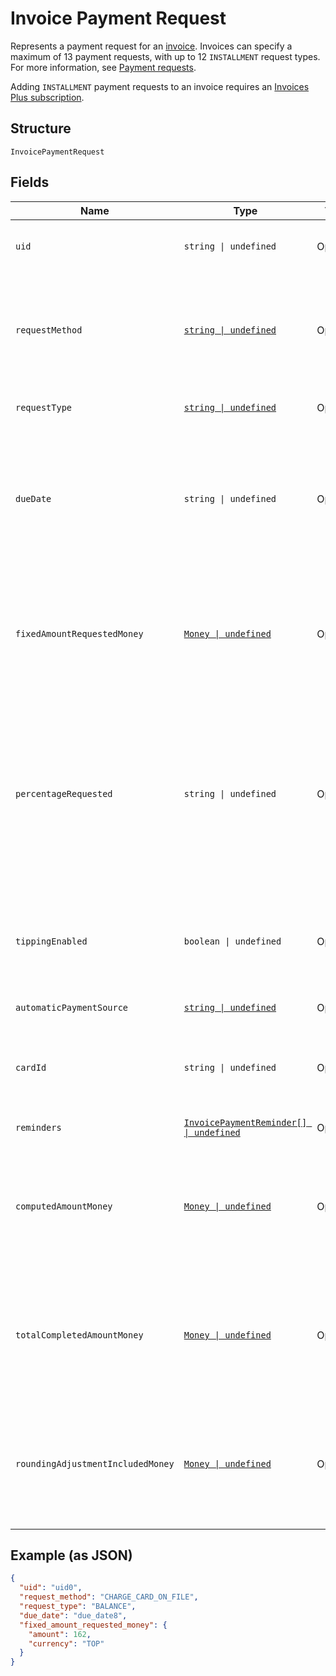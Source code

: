 
# Invoice Payment Request

Represents a payment request for an [invoice](/doc/models/invoice.md). Invoices can specify a maximum
of 13 payment requests, with up to 12 `INSTALLMENT` request types. For more information,
see [Payment requests](https://developer.squareup.com/docs/invoices-api/overview#payment-requests).

Adding `INSTALLMENT` payment requests to an invoice requires an
[Invoices Plus subscription](https://developer.squareup.com/docs/invoices-api/overview#invoices-plus-subscription).

## Structure

`InvoicePaymentRequest`

## Fields

| Name | Type | Tags | Description |
|  --- | --- | --- | --- |
| `uid` | `string \| undefined` | Optional | The Square-generated ID of the payment request in an [invoice](/doc/models/invoice.md).<br>**Constraints**: *Minimum Length*: `1`, *Maximum Length*: `255` |
| `requestMethod` | [`string \| undefined`](/doc/models/invoice-request-method.md) | Optional | Specifies the action for Square to take for processing the invoice. For example,<br>email the invoice, charge a customer's card on file, or do nothing. DEPRECATED at<br>version 2021-01-21. The corresponding `request_method` field is replaced by the<br>`Invoice.delivery_method` and `InvoicePaymentRequest.automatic_payment_source` fields. |
| `requestType` | [`string \| undefined`](/doc/models/invoice-request-type.md) | Optional | Indicates the type of the payment request. For more information, see<br>[Payment requests](https://developer.squareup.com/docs/invoices-api/overview#payment-requests). |
| `dueDate` | `string \| undefined` | Optional | The due date (in the invoice's time zone) for the payment request, in `YYYY-MM-DD` format. This field<br>is required to create a payment request.<br><br>After this date, the invoice becomes overdue. For example, a payment `due_date` of 2021-03-09 with a `timezone`<br>of America/Los\_Angeles becomes overdue at midnight on March 9 in America/Los\_Angeles (which equals a UTC<br>timestamp of 2021-03-10T08:00:00Z). |
| `fixedAmountRequestedMoney` | [`Money \| undefined`](/doc/models/money.md) | Optional | Represents an amount of money. `Money` fields can be signed or unsigned.<br>Fields that do not explicitly define whether they are signed or unsigned are<br>considered unsigned and can only hold positive amounts. For signed fields, the<br>sign of the value indicates the purpose of the money transfer. See<br>[Working with Monetary Amounts](https://developer.squareup.com/docs/build-basics/working-with-monetary-amounts)<br>for more information. |
| `percentageRequested` | `string \| undefined` | Optional | Specifies the amount for the payment request in percentage:<br><br>- When the payment `request_type` is `DEPOSIT`, it is the percentage of the order's total amount.<br>- When the payment `request_type` is `INSTALLMENT`, it is the percentage of the order's total less<br>  the deposit, if requested. The sum of the `percentage_requested` in all installment<br>  payment requests must be equal to 100.<br><br>You cannot specify this when the payment `request_type` is `BALANCE` or when the<br>payment request specifies the `fixed_amount_requested_money` field. |
| `tippingEnabled` | `boolean \| undefined` | Optional | If set to true, the Square-hosted invoice page (the `public_url` field of the invoice)<br>provides a place for the customer to pay a tip.<br><br>This field is allowed only on the final payment request  <br>and the payment `request_type` must be `BALANCE` or `INSTALLMENT`. |
| `automaticPaymentSource` | [`string \| undefined`](/doc/models/invoice-automatic-payment-source.md) | Optional | Indicates the automatic payment method for an [invoice payment request](/doc/models/invoice-payment-request.md). |
| `cardId` | `string \| undefined` | Optional | The ID of the credit or debit card on file to charge for the payment request. To get the cards on file for a customer,<br>call [ListCards](/doc/api/cards.md#list-cards) and include the `customer_id` of the invoice recipient.<br>**Constraints**: *Minimum Length*: `1`, *Maximum Length*: `255` |
| `reminders` | [`InvoicePaymentReminder[] \| undefined`](/doc/models/invoice-payment-reminder.md) | Optional | A list of one or more reminders to send for the payment request. |
| `computedAmountMoney` | [`Money \| undefined`](/doc/models/money.md) | Optional | Represents an amount of money. `Money` fields can be signed or unsigned.<br>Fields that do not explicitly define whether they are signed or unsigned are<br>considered unsigned and can only hold positive amounts. For signed fields, the<br>sign of the value indicates the purpose of the money transfer. See<br>[Working with Monetary Amounts](https://developer.squareup.com/docs/build-basics/working-with-monetary-amounts)<br>for more information. |
| `totalCompletedAmountMoney` | [`Money \| undefined`](/doc/models/money.md) | Optional | Represents an amount of money. `Money` fields can be signed or unsigned.<br>Fields that do not explicitly define whether they are signed or unsigned are<br>considered unsigned and can only hold positive amounts. For signed fields, the<br>sign of the value indicates the purpose of the money transfer. See<br>[Working with Monetary Amounts](https://developer.squareup.com/docs/build-basics/working-with-monetary-amounts)<br>for more information. |
| `roundingAdjustmentIncludedMoney` | [`Money \| undefined`](/doc/models/money.md) | Optional | Represents an amount of money. `Money` fields can be signed or unsigned.<br>Fields that do not explicitly define whether they are signed or unsigned are<br>considered unsigned and can only hold positive amounts. For signed fields, the<br>sign of the value indicates the purpose of the money transfer. See<br>[Working with Monetary Amounts](https://developer.squareup.com/docs/build-basics/working-with-monetary-amounts)<br>for more information. |

## Example (as JSON)

```json
{
  "uid": "uid0",
  "request_method": "CHARGE_CARD_ON_FILE",
  "request_type": "BALANCE",
  "due_date": "due_date8",
  "fixed_amount_requested_money": {
    "amount": 162,
    "currency": "TOP"
  }
}
```


